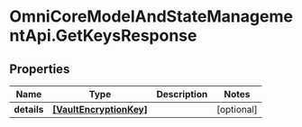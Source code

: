 # OmniCoreModelAndStateManagementApi.GetKeysResponse

## Properties

Name | Type | Description | Notes
------------ | ------------- | ------------- | -------------
**details** | [**[VaultEncryptionKey]**](VaultEncryptionKey.md) |  | [optional] 


